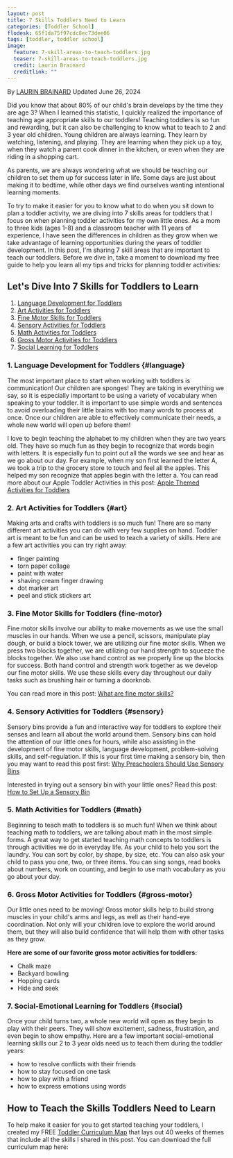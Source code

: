 ```yaml
---
layout: post
title: 7 Skills Toddlers Need to Learn
categories: [Toddler School]
flodesk: 65f1da75f97cdc8ec73dee06
tags: [toddler, toddler school]
image:
  feature: 7-skill-areas-to-teach-toddlers.jpg
  teaser: 7-skill-areas-to-teach-toddlers.jpg
  credit: Laurin Brainard
  creditlink: ""
---
```

By [LAURIN BRAINARD](https://theprimarybrain.com/menu/about/) Updated June 26, 2024

Did you know that about 80% of our child's brain develops by the time they are age 3? When I learned this statistic, I quickly realized the importance of teaching age appropriate skills to our toddlers! Teaching toddlers is so fun and rewarding, but it can also be challenging to know what to teach to 2 and 3 year old children. Young children are always learning. They learn by watching, listening, and playing. They are learning when they pick up a toy, when they watch a parent cook dinner in the kitchen, or even when they are riding in a shopping cart. 

As parents, we are always wondering what we should be teaching our children to set them up for success later in life. Some days are just about making it to bedtime, while other days we find ourselves wanting intentional learning moments. 

To try to make it easier for you to know what to do when you sit down to plan a toddler activity, we are diving into 7 skills areas for toddlers that I focus on when planning toddler activities for my own little ones. As a mom to three kids (ages 1-8) and a classroom teacher with 11 years of experience, I have seen the differences in children as they grow when we take advantage of learning opportunities during the years of toddler development. In this post, I'm sharing 7 skill areas that are important to teach our toddlers. Before we dive in, take a moment to download my free guide to help you learn all my tips and tricks for planning toddler activities:

<div id="fd-form-65388aed2aaccd4af3f7fe5a"></div>
<script>
  window.fd('form', {
    formId: '65388aed2aaccd4af3f7fe5a',
    containerEl: '#fd-form-65388aed2aaccd4af3f7fe5a'
  });
</script>

## Let's Dive Into 7 Skills for Toddlers to Learn
1. [Language Development for Toddlers](#language)
2. [Art Activities for Toddlers](#art)
3. [Fine Motor Skills for Toddlers](#fine-motor)
4. [Sensory Activities for Toddlers](#sensory)
5. [Math Activities for Toddlers](#math)
6. [Gross Motor Activities for Toddlers](#gross-motor)
7. [Social Learning for Toddlers](#social)

### 1. Language Development for Toddlers {#language}

The most important place to start when working with toddlers is communication! Our children are sponges! They are taking in everything we say, so it is especially important to be using a variety of vocabulary when speaking to your toddler. It is important to use simple words and sentences to avoid overloading their little brains with too many words to process at once. Once our children are able to effectively communicate their needs, a whole new world will open up before them! 

I love to begin teaching the alphabet to my children when they are two years old. They have so much fun as they begin to recognize that words begin with letters. It is especially fun to point out all the words we see and hear as we go about our day. For example, when my son first learned the letter A, we took a trip to the grocery store to touch and feel all the apples. This helped my son recognize that apples begin with the letter a. You can read more about our Apple Toddler Activities in this post: [Apple Themed Activities for Toddlers](https://theprimarybrain.com/toddler%20school/2018/09/07/Toddler-School-Curriculum-Apple-Theme-Lesson-1/)

### 2. Art Activities for Toddlers {#art}
Making arts and crafts with toddlers is so much fun! There are so many different art activities you can do with very few supplies on hand. Toddler art is meant to be fun and can be used to teach a variety of skills. Here are a few art activities you can try right away:
- finger painting
- torn paper collage
- paint with water
- shaving cream finger drawing
- dot marker art
- peel and stick stickers art

### 3. Fine Motor Skills for Toddlers {fine-motor}
Fine motor skills involve our ability to make movements as we use the small muscles in our hands.  When we use a pencil, scissors, manipulate play dough, or build a block tower, we are utilizing our fine motor skills. When we press two blocks together, we are utilizing our hand strength to squeeze the blocks together. We also use hand control as we properly line up the blocks for success. Both hand control and strength work together as we develop our fine motor skills. We use these skills every day throughout our daily tasks such as brushing hair or turning a doorknob. 

You can read more in this post: [What are fine motor skills?](https://theprimarybrain.com/fine%20motor%20skills/2024/01/25/What-Are-Fine-Motor-Skills/)

### 4. Sensory Activities for Toddlers {#sensory}
Sensory bins provide a fun and interactive way for toddlers to explore their senses and learn all about the world around them. Sensory bins can hold the attention of our little ones for hours, while also assisting in the development of fine motor skills, language development, problem-solving skills, and self-regulation. If this is your first time making a sensory bin, then you may want to read this post first: [Why Preschoolers Should Use Sensory Bins](https://theprimarybrain.com/preschool/2023/03/30/Sensory-Bins-For-Preschoolers/)

Interested in trying out a sensory bin with your little ones? Read this post: [How to Set Up a Sensory Bin](https://theprimarybrain.com/preschool/2023/03/31/Setting-Up-A-Sensory-Bin/)

### 5. Math Activities for Toddlers {#math}
Beginning to teach math to toddlers is so much fun! When we think about teaching math to toddlers, we are talking about math in the most simple forms. A great way to get started teaching math concepts to toddlers is through activities we do in everyday life. As your child to help you sort the laundry. You can sort by color, by shape, by size, etc. You can also ask your child to pass you one, two, or three items. You can sing songs, read books about numbers, work on counting, and begin to use math vocabulary as you go about your day. 

### 6. Gross Motor Activities for Toddlers {#gross-motor}
Our little ones need to be moving! Gross motor skills help to build strong muscles in your child's arms and legs, as well as their hand-eye coordination. Not only will your children love to explore the world around them, but they will also build confidence that will help them with other tasks as they grow. 

**Here are some of our favorite gross motor activities for toddlers:**
- Chalk maze
- Backyard bowling
- Hopping cards
- Hide and seek

### 7. Social-Emotional Learning for Toddlers {#social}
Once your child turns two, a whole new world will open as they begin to play with their peers. They will show excitement, sadness, frustration, and even begin to show empathy. Here are a few important social-emotional learning skills our 2 to 3 year olds need us to teach them during the toddler years:
- how to resolve conflicts with their friends
- how to stay focused on one task 
- how to play with a friend
- how to express emotions using words

## How to Teach the Skills Toddlers Need to Learn
To help make it easier for you to get started teaching your toddlers, I created my FREE [Toddler Curriculum Map](https://theprimarybrain.com/toddler%20school/2024/03/13/Toddler-Curriculum-Map/) that lays out 40 weeks of themes that include all the skills I shared in this post. You can download the full curriculum map here: